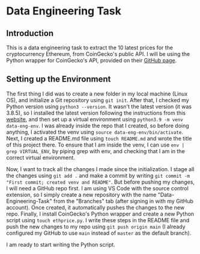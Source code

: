 # Data Engineering Task

## Introduction

This is a data engineering task to extract the 10 latest prices for the cryptocurrency Ethereum, from CoinGecko's public API. I will be using the Python wrapper for CoinGecko's API, provided on their [GitHub page](https://github.com/man-c/pycoingecko).

## Setting up the Environment

The first thing I did was to create a new folder in my local machine (Linux OS), and initialize a Git repository using `git init`. After that, I checked my Python version using `python3 --version`. It wasn't the latest version (it was 3.8.5), so I installed the latest version following the instructions from this [website](https://linuxize.com/post/how-to-install-python-3-9-on-ubuntu-20-04/), and then set up a virtual environment using `python3.9 -m venv data-eng-env`. I was already inside the repo that I created, so before doing anything, I activated the venv using `source data-eng-env/bin/activate`. Next, I created a README.md file using `touch README.md` and wrote the title of this project there. To ensure that I am inside the venv, I can use `env | grep VIRTUAL_ENV`, by piping grep with env, and checking that I am in the correct virtual environment.

Now, I want to track all the changes I made since the initialization. I stage all the changes using `git add .` and make a commit by writing `git commit -m "First commit; created venv and README"`. But before pushing my changes, I will need a GitHub repo first. I am using VS Code with the source control extension, so I simply create a new repository with the name "Data-Engineering-Task" from the "Branches" tab (after signing in with my GitHub account). Once created, it automatically pushes the changes to the new repo. Finally, I install CoinGecko's Python wrapper and create a new Python script using `touch ethprice.py`. I write these steps in the README file and push the new changes to my repo using `git push origin main` (I already configured my GitHub to use `main` instead of `master` as the default branch).

I am ready to start writing the Python script.
